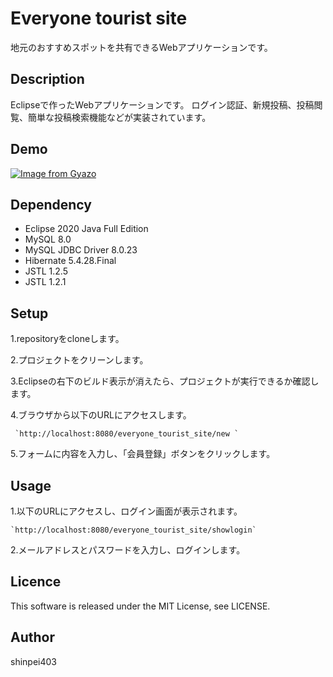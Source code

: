 Everyone tourist site
====
地元のおすすめスポットを共有できるWebアプリケーションです。

## Description

Eclipseで作ったWebアプリケーションです。
ログイン認証、新規投稿、投稿閲覧、簡単な投稿検索機能などが実装されています。

## Demo

[![Image from Gyazo](https://i.gyazo.com/5dbba1c513f93f279dd1d2987a4e4b50.gif)](https://gyazo.com/5dbba1c513f93f279dd1d2987a4e4b50)

## Dependency
<ul>
  <li>Eclipse 2020 Java Full Edition</li>
  <li>MySQL 8.0</li>
  <li>MySQL JDBC Driver 8.0.23</li>
  <li>Hibernate 5.4.28.Final</li>
  <li>JSTL 1.2.5</li>
  <li>JSTL 1.2.1</li>
</ul>

## Setup


  1.repositoryをcloneします。<br>
  
  2.プロジェクトをクリーンします。<br>
  
  3.Eclipseの右下のビルド表示が消えたら、プロジェクトが実行できるか確認します。<br>
  
  4.ブラウザから以下のURLにアクセスします。<br>
  
     `http://localhost:8080/everyone_tourist_site/new `
  
  5.フォームに内容を入力し、「会員登録」ボタンをクリックします。
 
## Usage
   1.以下のURLにアクセスし、ログイン画面が表示されます。<br>
   
    `http://localhost:8080/everyone_tourist_site/showlogin`
    
   2.メールアドレスとパスワードを入力し、ログインします。


## Licence

This software is released under the MIT License, see LICENSE.

## Author
shinpei403



